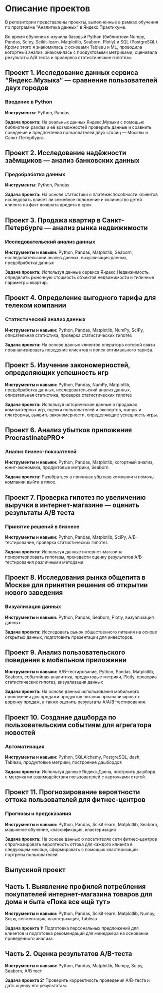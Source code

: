 # Описание проектов

В репозитории представлены проекты, выполненные в рамках обучения по программе "Аналитика данных" в Яндекс.Практикуме.

Во время обучения я изучила базовый Python (библиотеки Numpy, Pandas, Scipy, Scikit-learn, Matplotlib, Seaborn, Plotly) и SQL (PostgreSQL). Кроме этого я знакомилась с основами Tableau и ML, проводила когортный анализ, знакомилась с продуктовыми метриками, оценивала результаты A/B теста и проверяла статистические гипотезы.

## Проект 1. Исследование данных сервиса “Яндекс.Музыка” — сравнение пользователей двух городов
### Введение в Python


**Инструменты:** Python, Pandas

**Задача проекта:** На реальных данных Яндекс.Музыки c помощью библиотеки pandas и её возможностей проверить данные и сравнить поведение и предпочтения пользователей двух столиц — Москвы и Санкт-Петербурга.

## Проект 2. Исследование надёжности заёмщиков — анализ банковских данных
### Предобработка данных

**Инструменты:** Python, Pandas

**Задача проекта:** На основе статистики о платёжеспособности клиентов исследовать влияет ли семейное положение и количество детей клиента на факт возврата кредита в срок.

## Проект 3. Продажа квартир в Санкт-Петербурге — анализ рынка недвижимости
### Исследовательский анализ данных

**Инструменты и навыки:** Python, Pandas, Matplotlib, Seaborn, исследовательский анализ данных, визуализация данных, предобработка данных

**Задача проекта:** Используя данные сервиса Яндекс.Недвижимость, определить рыночную стоимость объектов недвижимости и типичные параметры квартир.

## Проект 4. Определение выгодного тарифа для телеком компании
### Статистический анализ данных

**Инструменты и навыки:** Python, Pandas, Matplotlib, NumPy, SciPy, описательная статистика, проверка статистических гипотез

**Задача проекта:** На основе данных клиентов оператора сотовой связи проанализировать поведение клиентов и поиск оптимального тарифа.

## Проект 5. Изучение закономерностей, определяющих успешность игр

**Инструменты и навыки:** Python, Pandas, NumPy, Matplotlib, предобработка данных, исследовательский анализ данных, описательная статистика, проверка статистических гипотез

**Задача проекта:** Используя исторические данные о продажах компьютерных игр, оценки пользователей и экспертов, жанры и платформы, выявить закономерности, определяющие успешность игры.

## Проект 6. Анализ убытков приложения ProcrastinatePRO+
### Анализ бизнес-показателей

**Инструменты и навыки:** Python, Pandas, Matplotlib, когортный анализ, юнит-экономика, продуктовые метрики, Seaborn

**Задача проекта:** Разобраться в причинах убытков компании и помочь компании выйти в плюс.

## Проект 7. Проверка гипотез по увеличению выручки в интернет-магазине — оценить результаты A/B теста
### Принятие решений в бизнесе

**Инструменты и навыки:** Python, Pandas, Matplotlib, SciPy, A/B-тестирование, проверка статистических гипотез

**Задача проекта:** Используя данные интернет-магазина приоритезировать гипотезы, произвести оценку результатов A/B-тестирования различными методами.

## Проект 8. Исследования рынка общепита в Москве для принятия решения об открытии нового заведения
### Визуализация данных

**Инструменты и навыки:** Python, Pandas, Seaborn, Plotly, визуализация данных

**Задача проекта:** Исследовать рынок общественного питания на основе открытых данных, подготовить презентации для инвесторов.

## Проект 9. Анализ пользовательского поведения в мобильном приложении

**Инструменты и навыки:** A/B-тестирование, Python, Pandas, Matplotlib, Seaborn, событийная аналитика, продуктовые метрики, Plotly, проверка статистических гипотез, визуализация данных

**Задача проекта:** На основе данных использования мобильного приложения для продажи продуктов питания проанализировать воронку продаж, а также оценить результаты A/A/B-тестирования.

## Проект 10. Создание дашборда по пользовательским событиям для агрегатора новостей
### Автоматизация

**Инструменты и навыки:** Python, SQLAlchemy, PostgreSQL, dash, Tableau, продуктовые метрики, построение дашбордов

**Задача проекта:** Используя данные Яндекс.Дзена, построить дашборд с метриками взаимодействия пользователей с карточками статей.

## Проект 11. Прогнозирование вероятности оттока пользователей для фитнес-центров
### Прогнозы и предсказания

**Инструменты и навыки:** Python, Pandas, Scikit-learn, Matplotlib, Seaborn, машинное обучение, классификация, кластеризация

**Задача проекта:** На основе данных о посетителях сети фитнес-центров спрогнозировать вероятность оттока для каждого клиента в следующем месяце, сформировать с помощью кластеризации портреты пользователей.

## Выпускной проект
## Часть 1. Выявление профилей потребления покупателей интернет-магазина товаров для дома и быта «Пока все ещё тут»

**Инструменты и навыки:** Python, Pandas, Scikit-learn, Matplotlib, Numpy, Scipy, сегментация, кластеризация, Tableau

**Задача проекта 1:** Подготовка персональных предложений для клиентов и подготовка рекомендаций для менеджера на основании проведенного анализа.

## Часть 2. Оценка результатов A/B-теста

**Инструменты и навыки:** Python, Pandas, Matplotlib, Numpy, Scipy, Seaborn, A/B тест

**Задача проекта 2:** Проверить корректность проведения A/B-теста и дать оценку его результатам.
